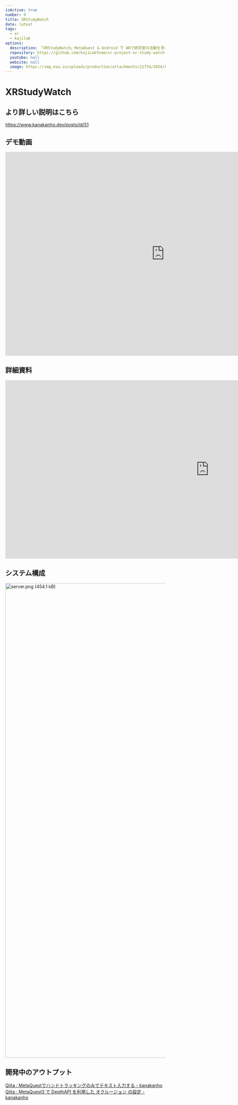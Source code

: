 ```yaml
---
isActive: true
number: 9
title: XRStudyWatch
date: latest
tags:
  - xr
  - kajilab
options:
  description: 「XRStudyWatch」MetaQuest & Android で ARで研究室の活動を見るアプリの説明です
  repository: https://github.com/kajiLabTeam/xr-project-xr-study-watch-metaquest
  youtube: null
  website: null
  image: https://img.esa.io/uploads/production/attachments/21734/2024/09/14/148413/082f2954-39aa-42a9-986e-362d819bfade.png
---
```



<!--more-->

# XRStudyWatch
## より詳しい説明はこちら

https://www.kanakanho.dev/posts/id/51

## デモ動画
<iframe width="1000" height="640" src="https://www.youtube.com/embed/6viKnB63KqA" title="XRStudyWatchアプリデモ（説明あり）" frameborder="0" allow="accelerometer; autoplay; clipboard-write; encrypted-media; gyroscope; picture-in-picture; web-share" referrerpolicy="strict-origin-when-cross-origin" allowfullscreen></iframe>

## 詳細資料
<iframe src="https://onedrive.live.com/embed?resid=E0A6431DF04167DF%213388&authkey=!ACs4DSZg_vnbCf8&em=2" width="1280" height="560" frameborder="0" scrolling="no"></iframe>

## システム構成
<img width="1490" alt="server.png (454.1 kB)" src="https://img.esa.io/uploads/production/attachments/21734/2024/09/14/148413/c428b4f8-de87-4247-9874-266eb1670634.png">

## 開発中のアウトプット
[Qiita : MetaQuestでハンドトラッキングのみでテキスト入力する - kanakanho](https://qiita.com/kanakanho/items/b0c68bb1b81c9e95624d)
[Qiita : MetaQuest3 で DepthAPI を利用した オクルージョン の設定 - kanakanho](https://qiita.com/kanakanho/items/94285233f3848fc41f83)
